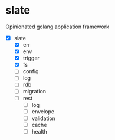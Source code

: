 # slate
Opinionated golang application framework

- [x] slate
  - [x] err
  - [x] env
  - [x] trigger
  - [x] fs
  - [ ] config
  - [ ] log
  - [ ] rdb
  - [ ] migration
  - [ ] rest
    - [ ] log
    - [ ] envelope
    - [ ] validation
    - [ ] cache
    - [ ] health
